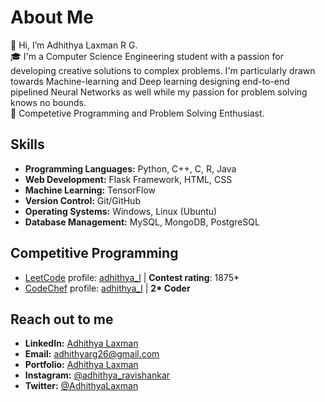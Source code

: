 # About Me

👋 Hi, I’m Adhithya Laxman R G.  
🎓 I'm a Computer Science Engineering student with a passion for developing creative solutions to complex problems. I'm particularly drawn towards Machine-learning and Deep learning designing end-to-end pipelined Neural Networks as well while my passion for problem solving knows no bounds.  
👀 Competetive Programming and Problem Solving Enthusiast.

## Skills

- **Programming Languages:** Python, C++, C, R, Java
- **Web Development:** Flask Framework, HTML, CSS
- **Machine Learning:** TensorFlow
- **Version Control:** Git/GitHub
- **Operating Systems:** Windows, Linux (Ubuntu)
- **Database Management:** MySQL, MongoDB, PostgreSQL

## Competitive Programming

- [LeetCode](https://leetcode.com/) profile: [adhithya_l](https://leetcode.com/adhithya_l/) | **Contest rating**: 1875\*
- [CodeChef](https://www.codechef.com/) profile: [adhithya_l]((https://www.codechef.com/users/adhithya_l/)) | **2\* Coder**


## Reach out to me


- **LinkedIn:** [Adhithya Laxman](https://www.linkedin.com/in/adhithya-laxman-672696225/)
- **Email:** adhithyarg26@gmail.com
- **Portfolio:** [Adhithya Laxman](https://adhithya-laxman.github.io/Portfolio/)
- **Instagram:** [@adhithya_ravishankar](https://www.instagram.com/adhithya_ravishankar/)
- **Twitter:** [@AdhithyaLaxman](https://twitter.com/AdhithyaLaxman)

